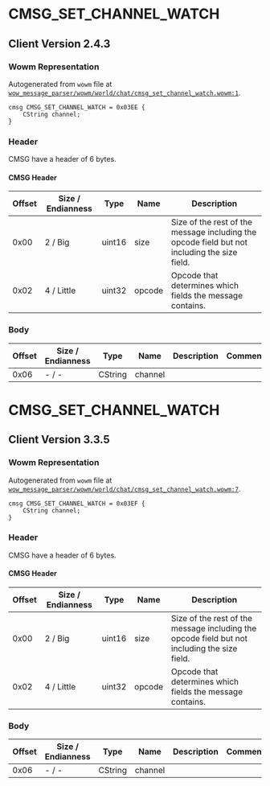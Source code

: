 # CMSG_SET_CHANNEL_WATCH

## Client Version 2.4.3

### Wowm Representation

Autogenerated from `wowm` file at [`wow_message_parser/wowm/world/chat/cmsg_set_channel_watch.wowm:1`](https://github.com/gtker/wow_messages/tree/main/wow_message_parser/wowm/world/chat/cmsg_set_channel_watch.wowm#L1).
```rust,ignore
cmsg CMSG_SET_CHANNEL_WATCH = 0x03EE {
    CString channel;
}
```
### Header

CMSG have a header of 6 bytes.

#### CMSG Header

| Offset | Size / Endianness | Type   | Name   | Description |
| ------ | ----------------- | ------ | ------ | ----------- |
| 0x00   | 2 / Big           | uint16 | size   | Size of the rest of the message including the opcode field but not including the size field.|
| 0x02   | 4 / Little        | uint32 | opcode | Opcode that determines which fields the message contains.|

### Body

| Offset | Size / Endianness | Type | Name | Description | Comment |
| ------ | ----------------- | ---- | ---- | ----------- | ------- |
| 0x06 | - / - | CString | channel |  |  |

# CMSG_SET_CHANNEL_WATCH

## Client Version 3.3.5

### Wowm Representation

Autogenerated from `wowm` file at [`wow_message_parser/wowm/world/chat/cmsg_set_channel_watch.wowm:7`](https://github.com/gtker/wow_messages/tree/main/wow_message_parser/wowm/world/chat/cmsg_set_channel_watch.wowm#L7).
```rust,ignore
cmsg CMSG_SET_CHANNEL_WATCH = 0x03EF {
    CString channel;
}
```
### Header

CMSG have a header of 6 bytes.

#### CMSG Header

| Offset | Size / Endianness | Type   | Name   | Description |
| ------ | ----------------- | ------ | ------ | ----------- |
| 0x00   | 2 / Big           | uint16 | size   | Size of the rest of the message including the opcode field but not including the size field.|
| 0x02   | 4 / Little        | uint32 | opcode | Opcode that determines which fields the message contains.|

### Body

| Offset | Size / Endianness | Type | Name | Description | Comment |
| ------ | ----------------- | ---- | ---- | ----------- | ------- |
| 0x06 | - / - | CString | channel |  |  |

